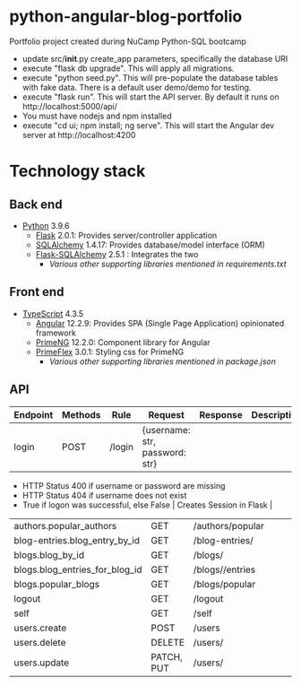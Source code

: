 # python-angular-blog-portfolio
Portfolio project created during NuCamp Python-SQL bootcamp

* update src/__init__.py create_app parameters, specifically the database URI
* execute "flask db upgrade".  This will apply all migrations.
* execute "python seed.py".  This will pre-populate the database tables with fake data.  There is a default user demo/demo for testing.
* execute "flask run".  This will start the API server.  By default it runs on http://localhost:5000/api/
* You must have nodejs and npm installed
* execute "cd ui; npm install; ng serve".  This will start the Angular dev server at http://localhost:4200

# Technology stack

## Back end
* [Python](http://python.org) 3.9.6
  * [Flask](https://flask.palletsprojects.com) 2.0.1:  Provides server/controller application
  * [SQLAlchemy](https://www.sqlalchemy.org) 1.4.17:  Provides database/model interface (ORM)
  * [Flask-SQLAlchemy](https://flask-sqlalchemy.palletsprojects.com) 2.5.1 : Integrates the two
    * *Various other supporting libraries mentioned in requirements.txt*

## Front end
* [TypeScript](https://www.typescriptlang.org) 4.3.5
  * [Angular](http://angular.io) 12.2.9:  Provides SPA (Single Page Application) opinionated framework
  * [PrimeNG](http://primefaces.org/primeng) 12.2.0:  Component library for Angular
  * [PrimeFlex](http://primefaces.org/primeflex) 3.0.1:  Styling css for PrimeNG
    * *Various other supporting libraries mentioned in package.json*

## API

| Endpoint | Methods | Rule | Request | Response | Description |
| -------- | ------- | ---- | ------- | -------- | ----------- |
| login    | POST    | /login | {username: str, password: str} |
* HTTP Status 400 if username or password are missing
* HTTP Status 404 if username does not exist
* True if logon was successful, else False | Creates Session in Flask |

<table>
<tbody>
        <tr>
            <td>authors.popular_authors</td>
            <td>GET</td>
            <td>/authors/popular</td>
            <td></td>
            <td></td>
            <td></td>
        </tr>
        <tr>
            <td>blog-entries.blog_entry_by_id</td>
            <td>GET</td>
            <td>/blog-entries/<int:id>
            </td>
            <td></td>
            <td></td>
            <td></td>
        </tr>
        <tr>
            <td>blogs.blog_by_id</td>
            <td>GET</td>
            <td>/blogs/<int:id>
            </td>
            <td></td>
            <td></td>
            <td></td>
        </tr>
        <tr>
            <td>blogs.blog_entries_for_blog_id</td>
            <td>GET</td>
            <td>/blogs/<int:id>/entries</td>
            <td></td>
            <td></td>
            <td></td>
        </tr>
        <tr>
            <td>blogs.popular_blogs</td>
            <td>GET</td>
            <td>/blogs/popular</td>
            <td></td>
            <td></td>
            <td></td>
        </tr>
        <tr>
            <td>logout</td>
            <td>GET</td>
            <td>/logout</td>
            <td></td>
            <td></td>
            <td></td>
        </tr>
        <tr>
            <td>self</td>
            <td>GET</td>
            <td>/self</td>
            <td></td>
            <td></td>
            <td></td>
        </tr>
        <tr>
            <td>users.create</td>
            <td>POST</td>
            <td>/users</td>
            <td></td>
            <td></td>
            <td></td>
        </tr>
        <tr>
            <td>users.delete</td>
            <td>DELETE</td>
            <td>/users/<int:id>
            </td>
            <td></td>
            <td></td>
            <td></td>
        </tr>
        <tr>
            <td>users.update</td>
            <td>PATCH, PUT</td>
            <td>/users/<int:id>
            </td>
            <td></td>
            <td></td>
            <td></td>
        </tr>
        </tbody>
    </table>
